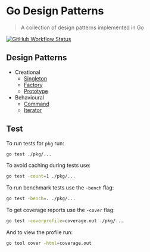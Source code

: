 # Go Design Patterns
> A collection of design patterns implemented in Go

[![GitHub Workflow Status](https://img.shields.io/github/workflow/status/rolandjitsu/go-design-patterns/Test?label=tests&style=flat-square)](https://github.com/rolandjitsu/go-design-patterns/actions?query=workflow%3ATest)

## Design Patterns
* Creational
    * [Singleton]()
    * [Factory](./pkg/factory/README.md)
    * [Prototype]()
* Behavioural
    * [Command]()
    * [Iterator](./pkg/iterator/README.md)

## Test
To run tests for `pkg` run:
```bash
go test ./pkg/...
```

To avoid caching during tests use:
```bash
go test -count=1 ./pkg/...
```

To run benchmark tests use the `-bench` flag:
```bash
go test -bench=. ./pkg/...
```

To get coverage reports use the `-cover` flag:
```bash
go test -coverprofile=coverage.out ./pkg/...
```

And to view the profile run:
```bash
go tool cover -html=coverage.out
```
